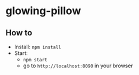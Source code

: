 # glowing-pillow


## How to

* Install: `npm install`
* Start: 
    * `npm start`
    * go to `http://localhost:8090` in your browser
